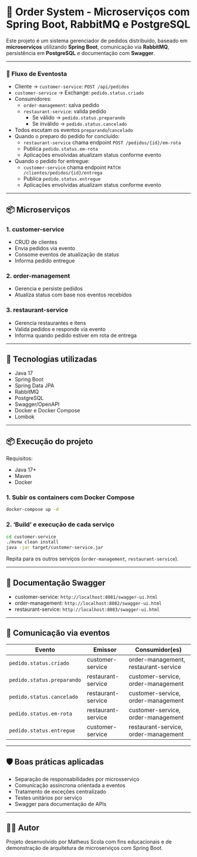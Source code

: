 # 🧾 Order System - Microserviços com Spring Boot, RabbitMQ e PostgreSQL

Este projeto é um sistema gerenciador de pedidos distribuído, baseado em **microserviços** utilizando **Spring Boot**, comunicação via **RabbitMQ**, persistência em **PostgreSQL** e documentação com **Swagger**.

---
### 🧭 Fluxo de Eventosta

- Cliente → `customer-service`: `POST /api/pedidos`
- `customer-service` → Exchange: `pedido.status.criado`
- Consumidores:
   - `order-management`: salva pedido
   - `restaurant-service`: valida pedido
      - Se válido → `pedido.status.preparando`
      - Se inválido → `pedido.status.cancelado`
- Todos escutam os eventos `preparando`/`cancelado`
- Quando o preparo do pedido for concluído:
   - `restaurant-service` chama endpoint `POST /pedidos/{id}/em-rota`
   - Publica `pedido.status.em-rota`
   - Aplicações envolvidas atualizam status conforme evento
- Quando o pedido for entregue:
   - `customer-service` chama endpoint `PATCH /clientes/pedidos/{id}/entrega`
   - Publica `pedido.status.entregue`
   - Aplicações envolvidas atualizam status conforme evento
---

## 📦 Microserviços

### 1. customer-service
- CRUD de clientes
- Envia pedidos via evento
- Consome eventos de atualização de status
- Informa pedido entregue

### 2. order-management
- Gerencia e persiste pedidos
- Atualiza status com base nos eventos recebidos

### 3. restaurant-service
- Gerencia restaurantes e itens
- Valida pedidos e responde via evento
- Informa quando pedido estiver em rota de entrega

---

## 🧪 Tecnologias utilizadas

- Java 17
- Spring Boot
- Spring Data JPA
- RabbitMQ
- PostgreSQL
- Swagger/OpenAPI
- Docker e Docker Compose
- Lombok

---

## 📦 Execução do projeto

Requisitos:
- Java 17+
- Maven
- Docker

### 1. Subir os containers com Docker Compose
```bash
docker-compose up -d
```

### 2. ‘Build’ e execução de cada serviço
```bash
cd customer-service
./mvnw clean install
java -jar target/customer-service.jar
```

Repita para os outros serviços (`order-management`, `restaurant-service`).

---

## 📜 Documentação Swagger

- customer-service: `http://localhost:8081/swagger-ui.html`
- order-management: `http://localhost:8082/swagger-ui.html`
- restaurant-service: `http://localhost:8083/swagger-ui.html`

---

## 🔁 Comunicação via eventos

| Evento                        | Emissor             | Consumidor(es)                           |
|------------------------------|---------------------|------------------------------------------|
| `pedido.status.criado`       | customer-service    | order-management, restaurant-service     |
| `pedido.status.preparando`   | restaurant-service  | customer-service, order-management       |
| `pedido.status.cancelado`    | restaurant-service  | customer-service, order-management       |
| `pedido.status.em-rota`      | restaurant-service  | customer-service, order-management       |
| `pedido.status.entregue`     | customer-service    | restaurant-service, order-management       |

---

## 🛡️ Boas práticas aplicadas

- Separação de responsabilidades por microsserviço
- Comunicação assíncrona orientada a eventos
- Tratamento de exceções centralizado
- Testes unitários por serviço
- Swagger para documentação de APIs
---

## 🧑‍💻 Autor

Projeto desenvolvido por Matheus Scola com fins educacionais e de demonstração de arquitetura de microserviços com Spring Boot.
